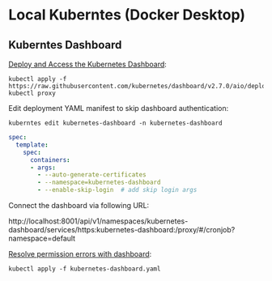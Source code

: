 # Local Kuberntes (Docker Desktop)


## Kuberntes Dashboard

[Deploy and Access the Kubernetes Dashboard](https://kubernetes.io/docs/tasks/access-application-cluster/web-ui-dashboard/):

```
kubectl apply -f https://raw.githubusercontent.com/kubernetes/dashboard/v2.7.0/aio/deploy/recommended.yaml
kubectl proxy
```

Edit deployment YAML manifest to skip dashboard authentication:

```
kuberntes edit kubernetes-dashboard -n kubernetes-dashboard
```

```yaml
spec:
  template:
    spec:
      containers:
      - args:
        - --auto-generate-certificates
        - --namespace=kubernetes-dashboard
        - --enable-skip-login  # add skip login args
```

Connect the dashboard via following URL:

http://localhost:8001/api/v1/namespaces/kubernetes-dashboard/services/https:kubernetes-dashboard:/proxy/#/cronjob?namespace=default

[Resolve permission errors with dashboard](https://github.com/kubernetes/dashboard/issues/4179):

```
kubectl apply -f kubernetes-dashboard.yaml
```

